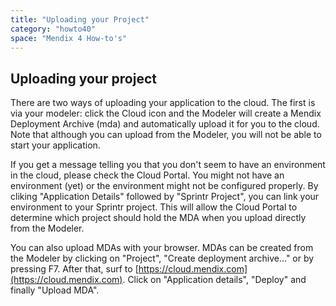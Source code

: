 ```yaml
---
title: "Uploading your Project"
category: "howto40"
space: "Mendix 4 How-to's"
---
```

## Uploading your project

There are two ways of uploading your application to the cloud. The first is via your modeler: click the Cloud icon and the Modeler will create a Mendix Deployment Archive (mda) and automatically upload it for you to the cloud. Note that although you can upload from the Modeler, you will not be able to start your application.

If you get a message telling you that you don't seem to have an environment in the cloud, please check the Cloud Portal. You might not have an environment (yet) or the environment might not be configured properly. By cliking "Application Details" followed by "Sprintr Project", you can link your environment to your Sprintr project. This will allow the Cloud Portal to determine which project should hold the MDA when you upload directly from the Modeler.

You can also upload MDAs with your browser. MDAs can be created from the Modeler by clicking on "Project", "Create deployment archive..." or by pressing F7\. After that, surf to [https://cloud.mendix.com](https://cloud.mendix.com). Click on "Application details", "Deploy" and finally "Upload MDA".